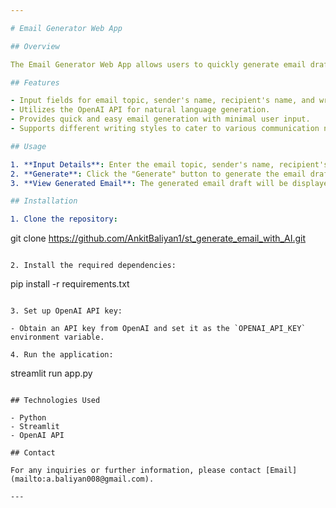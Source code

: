```yaml
---

# Email Generator Web App

## Overview

The Email Generator Web App allows users to quickly generate email drafts using artificial intelligence. Users can input the email topic, sender's name, recipient's name, and select a writing style from predefined options. The app then utilizes the OpenAI API to generate a concise email draft based on the provided inputs.

## Features

- Input fields for email topic, sender's name, recipient's name, and writing style selection.
- Utilizes the OpenAI API for natural language generation.
- Provides quick and easy email generation with minimal user input.
- Supports different writing styles to cater to various communication needs.

## Usage

1. **Input Details**: Enter the email topic, sender's name, recipient's name, and select a writing style from the dropdown menu.
2. **Generate**: Click the "Generate" button to generate the email draft.
3. **View Generated Email**: The generated email draft will be displayed on the screen.

## Installation

1. Clone the repository:

   ```
   git clone https://github.com/AnkitBaliyan1/st_generate_email_with_AI.git
   ```

2. Install the required dependencies:

   ```
   pip install -r requirements.txt
   ```

3. Set up OpenAI API key:

   - Obtain an API key from OpenAI and set it as the `OPENAI_API_KEY` environment variable.

4. Run the application:

   ```
   streamlit run app.py
   ```

## Technologies Used

- Python
- Streamlit
- OpenAI API

## Contact

For any inquiries or further information, please contact [Email](mailto:a.baliyan008@gmail.com).

---
```





